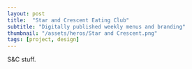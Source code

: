 ```yaml
---
layout: post
title:  "Star and Crescent Eating Club"
subtitle: "Digitally published weekly menus and branding"
thumbnail: "/assets/heros/Star and Crescent.png"
tags: [project, design]
---
```


S&C stuff.